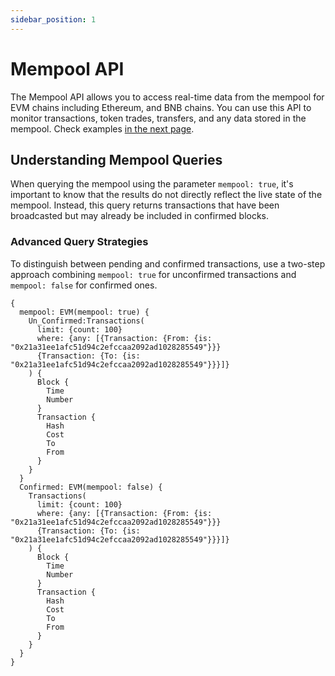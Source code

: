 ```yaml
---
sidebar_position: 1
---
```


# Mempool API

The Mempool API allows you to access real-time data from the mempool for EVM chains including Ethereum, and BNB chains. You can use this API to monitor transactions, token trades, transfers, and any data stored in the mempool. Check examples [in the next page](/docs/examples/mempool/mempool-api.md).

## Understanding Mempool Queries

When querying the mempool using the parameter `mempool: true`, it's important to know that the results do not directly reflect the live state of the mempool. Instead, this query returns transactions that have been broadcasted but may already be included in confirmed blocks.

### Advanced Query Strategies

To distinguish between pending and confirmed transactions, use a two-step approach combining `mempool: true` for unconfirmed transactions and `mempool: false` for confirmed ones.

```
{
  mempool: EVM(mempool: true) {
    Un_Confirmed:Transactions(
      limit: {count: 100}
      where: {any: [{Transaction: {From: {is: "0x21a31ee1afc51d94c2efccaa2092ad1028285549"}}}
      {Transaction: {To: {is: "0x21a31ee1afc51d94c2efccaa2092ad1028285549"}}}]}
    ) {
      Block {
        Time
        Number
      }
      Transaction {
        Hash
        Cost
        To
        From
      }
    }
  }
  Confirmed: EVM(mempool: false) {
    Transactions(
      limit: {count: 100}
      where: {any: [{Transaction: {From: {is: "0x21a31ee1afc51d94c2efccaa2092ad1028285549"}}}
      {Transaction: {To: {is: "0x21a31ee1afc51d94c2efccaa2092ad1028285549"}}}]}
    ) {
      Block {
        Time
        Number
      }
      Transaction {
        Hash
        Cost
        To
        From
      }
    }
  }
}
```
